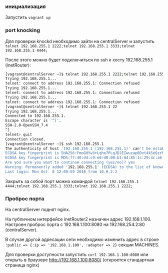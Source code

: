 ### инициализация

Запустить `vagrant up`

### port knocking

Для проверки knockd необходимо зайти на centralServer и запустить `telnet 192.168.255.1 2222;telnet 192.168.255.1 3333;telnet 192.168.255.1 4444;`

После этого можно будет подключиться по ssh к хосту 192.168.255.1 (inetRouter):

```bash
[vagrant@centralServer ~]$ telnet 192.168.255.1 2222;telnet 192.168.255.1 3333;telnet 192.168.255.1 4444;
Trying 192.168.255.1...
telnet: connect to address 192.168.255.1: Connection refused
Trying 192.168.255.1...
telnet: connect to address 192.168.255.1: Connection refused
Trying 192.168.255.1...
telnet: connect to address 192.168.255.1: Connection refused
[vagrant@centralServer ~]$ telnet 192.168.255.1 22
Trying 192.168.255.1...
Connected to 192.168.255.1.
Escape character is '^]'.
SSH-2.0-OpenSSH_7.4
^]
telnet> quit
Connection closed.
[vagrant@centralServer ~]$ ssh 192.168.255.1
The authenticity of host '192.168.255.1 (192.168.255.1)' can't be established.
ECDSA key fingerprint is SHA256:FmoGHYw3+Lqhe7PLqJDlEIwuzap0Dvt4k5eQzrMsk5U.
ECDSA key fingerprint is MD5:f7:40:d4:c9:e0:d0:00:b1:84:85:1c:29:4c:a6:ee:9b.
Are you sure you want to continue connecting (yes/no)? yes
Warning: Permanently added '192.168.255.1' (ECDSA) to the list of known hosts.
Last login: Mon Oct  8 12:09:59 2018 from 10.0.2.2
```

Закрыть за собой порт можно командой `telnet 192.168.255.1 4444;telnet 192.168.255.1 3333;telnet 192.168.255.1 2222;`

### Проброс порта

На centralServer поднят nginx. 

На публичном интерфейсе inetRouter2 назначен адрес 192.168.1.100. Настроен проброс порта с 192.168.1.100:8080 на 192.168.254.2:80 (centralServer).

В случае другой адресации сети необходимо изменить адрес в строке `:public => {:ip => '192.168.1.100', :adapter => 2}` секции MACHINES.

Для проверки доступности запустить `curl 192.168.1.100:8080` или открыть в браузере http://192.168.1.100:8080/ (откроется стандартная страница nginx)